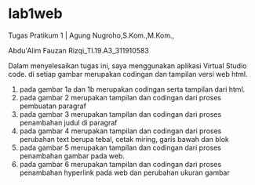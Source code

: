 # lab1web
Tugas Pratikum 1 | Agung Nugroho,S.Kom.,M.Kom.,

Abdu'Alim Fauzan Rizqi_TI.19.A3_311910583

Dalam menyelesaikan tugas ini, saya menggunakan aplikasi Virtual Studio code. di setiap gambar merupakan codingan dan tampilan versi web html.

1. pada gambar 1a dan 1b merupakan codingan serta tampilan dari html.
2. pada gambar 2 merupakan tampilan dan codingan dari proses pembuatan paragraf
3. pada gambar 3 merupakan tampilan dan codingan dari proses penambahan judul di paragraf
4. pada gambar 4 merupakan tampilan dan codingan dari proses perubahan text berupa tebal, cetak miring, garis bawah dan blok
5. pada gambar 5 merupakan tampilan dan codingan dari proses penambahan gambar pada web.
6. pada gambar 6 merupakan tampilan dan codingan dari proses penambahan hyperlink pada web dan perubahan ukuran gambar

